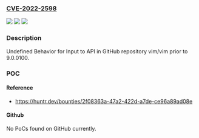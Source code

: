 ### [CVE-2022-2598](https://cve.mitre.org/cgi-bin/cvename.cgi?name=CVE-2022-2598)
![](https://img.shields.io/static/v1?label=Product&message=vim%2Fvim&color=blue)
![](https://img.shields.io/static/v1?label=Version&message=n%2Fa&color=blue)
![](https://img.shields.io/static/v1?label=Vulnerability&message=CWE-475%20Undefined%20Behavior%20for%20Input%20to%20API&color=brighgreen)

### Description

Undefined Behavior for Input to API in GitHub repository vim/vim prior to 9.0.0100.

### POC

#### Reference
- https://huntr.dev/bounties/2f08363a-47a2-422d-a7de-ce96a89ad08e

#### Github
No PoCs found on GitHub currently.

